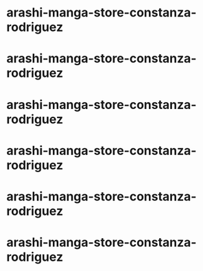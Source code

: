 # arashi-manga-store-constanza-rodriguez
# arashi-manga-store-constanza-rodriguez
# arashi-manga-store-constanza-rodriguez
# arashi-manga-store-constanza-rodriguez
# arashi-manga-store-constanza-rodriguez
# arashi-manga-store-constanza-rodriguez
